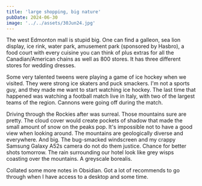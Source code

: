```yaml
---
title: 'large shopping, big nature'
pubDate: 2024-06-30
image: '../../assets/30Jun24.jpg'
---
```

The west Edmonton mall is stupid big. One can find a galleon, sea lion display, ice rink, water park, amusement park (sponsored by Hasbro), a food court with every cuisine you can think of plus extras for all the Canadian/American chains as well as 800 stores. It has three different stores for wedding dresses. 

Some very talented tweens were playing a game of ice hockey when we visited. They were strong ice skaters and puck smackers. I'm not a sports guy, and they made me want to start watching ice hockey. The last time that happened was watching a football match live in Italy, with two of the largest teams of the region. Cannons were going off during the match.

Driving through the Rockies after was surreal. Those mountains sure are pretty. The cloud cover would create pockets of shadow that made the small amount of snow on the peaks pop. It's impossible not to have a good view when looking around. The mountains are geologically diverse and everywhere. And big. The bug-smacked windscreen and my crappy Samsung Galaxy A52s camera do not do them justice. Chance for better shots tomorrow. The rain surrounding our hotel look like grey wisps coasting over the mountains. A greyscale borealis.

Collated some more notes in Obsidian. Got a lot of recommends to go through when I have access to a desktop and some time.